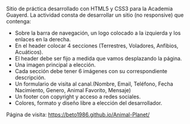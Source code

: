 Sitio de práctica desarrollado con HTML5 y CSS3 para la Academia Guayerd. La actividad consta de desarrollar un sitio (no responsive) que contenga: 

* Sobre la barra de navegación, un logo colocado a la izquierda y los enlaces en la derecha.
* En el header colocar 4 secciones (Terrestres, Voladores, Anfibios, Acuáticos).
* El header debe ser fijo a medida que vamos desplazando la página.
* Una imagen principal a elección.
* Cada sección debe tener 6 imágenes con su correspondiente descripción.
* Un formulario de visita al canal.(Nombre, Email, Teléfono, Fecha Nacimiento, Genero, Animal Favorito, Mensaje)
* Un footer con copyright y acceso a redes sociales.
* Colores, formato y diseño libre a elección del desarrollador.

Página de visita: https://beto1986.github.io/Animal-Planet/

